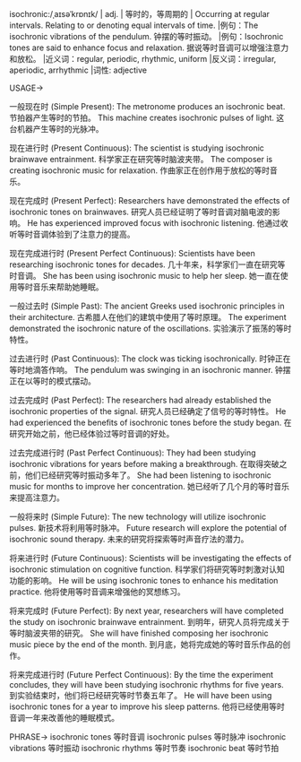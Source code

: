 isochronic:/ˌaɪsəˈkrɒnɪk/ | adj. | 等时的，等周期的 | Occurring at regular intervals.  Relating to or denoting equal intervals of time. |例句：The isochronic vibrations of the pendulum. 钟摆的等时振动。 |例句：Isochronic tones are said to enhance focus and relaxation.  据说等时音调可以增强注意力和放松。 |近义词：regular, periodic, rhythmic, uniform |反义词：irregular, aperiodic, arrhythmic |词性: adjective

USAGE->

一般现在时 (Simple Present):
The metronome produces an isochronic beat. 节拍器产生等时的节拍。
This machine creates isochronic pulses of light. 这台机器产生等时的光脉冲。

现在进行时 (Present Continuous):
The scientist is studying isochronic brainwave entrainment.  科学家正在研究等时脑波夹带。
The composer is creating isochronic music for relaxation.  作曲家正在创作用于放松的等时音乐。

现在完成时 (Present Perfect):
Researchers have demonstrated the effects of isochronic tones on brainwaves. 研究人员已经证明了等时音调对脑电波的影响。
He has experienced improved focus with isochronic listening. 他通过收听等时音调体验到了注意力的提高。

现在完成进行时 (Present Perfect Continuous):
Scientists have been researching isochronic tones for decades. 几十年来，科学家们一直在研究等时音调。
She has been using isochronic music to help her sleep. 她一直在使用等时音乐来帮助她睡眠。

一般过去时 (Simple Past):
The ancient Greeks used isochronic principles in their architecture. 古希腊人在他们的建筑中使用了等时原理。
The experiment demonstrated the isochronic nature of the oscillations. 实验演示了振荡的等时特性。

过去进行时 (Past Continuous):
The clock was ticking isochronically. 时钟正在等时地滴答作响。
The pendulum was swinging in an isochronic manner. 钟摆正在以等时的模式摆动。

过去完成时 (Past Perfect):
The researchers had already established the isochronic properties of the signal. 研究人员已经确定了信号的等时特性。
He had experienced the benefits of isochronic tones before the study began. 在研究开始之前，他已经体验过等时音调的好处。

过去完成进行时 (Past Perfect Continuous):
They had been studying isochronic vibrations for years before making a breakthrough. 在取得突破之前，他们已经研究等时振动多年了。
She had been listening to isochronic music for months to improve her concentration. 她已经听了几个月的等时音乐来提高注意力。

一般将来时 (Simple Future):
The new technology will utilize isochronic pulses. 新技术将利用等时脉冲。
Future research will explore the potential of isochronic sound therapy. 未来的研究将探索等时声音疗法的潜力。

将来进行时 (Future Continuous):
Scientists will be investigating the effects of isochronic stimulation on cognitive function. 科学家们将研究等时刺激对认知功能的影响。
He will be using isochronic tones to enhance his meditation practice. 他将使用等时音调来增强他的冥想练习。

将来完成时 (Future Perfect):
By next year, researchers will have completed the study on isochronic brainwave entrainment. 到明年，研究人员将完成关于等时脑波夹带的研究。
She will have finished composing her isochronic music piece by the end of the month. 到月底，她将完成她的等时音乐作品的创作。

将来完成进行时 (Future Perfect Continuous):
By the time the experiment concludes, they will have been studying isochronic rhythms for five years. 到实验结束时，他们将已经研究等时节奏五年了。
He will have been using isochronic tones for a year to improve his sleep patterns. 他将已经使用等时音调一年来改善他的睡眠模式。


PHRASE->
isochronic tones 等时音调
isochronic pulses 等时脉冲
isochronic vibrations 等时振动
isochronic rhythms 等时节奏
isochronic beat 等时节拍

